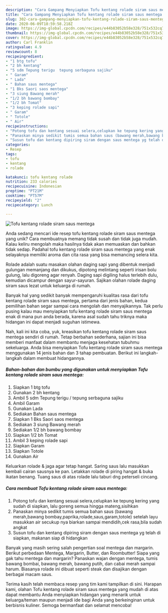 ```yaml
---
description: "Cara Gampang Menyiapkan Tofu kentang rolade siram saus mentega yang Bisa Manjain Lidah"
title: "Cara Gampang Menyiapkan Tofu kentang rolade siram saus mentega yang Bisa Manjain Lidah"
slug: 302-cara-gampang-menyiapkan-tofu-kentang-rolade-siram-saus-mentega-yang-bisa-manjain-lidah
date: 2020-06-09T18:59:58.218Z
image: https://img-global.cpcdn.com/recipes/e44b83052b58e328/751x532cq70/tofu-kentang-rolade-siram-saus-mentega-foto-resep-utama.jpg
thumbnail: https://img-global.cpcdn.com/recipes/e44b83052b58e328/751x532cq70/tofu-kentang-rolade-siram-saus-mentega-foto-resep-utama.jpg
cover: https://img-global.cpcdn.com/recipes/e44b83052b58e328/751x532cq70/tofu-kentang-rolade-siram-saus-mentega-foto-resep-utama.jpg
author: Carl Franklin
ratingvalue: 4.9
reviewcount: 8
recipeingredient:
- "1 btg tofu"
- "2 bh kentang"
- "5 sdm Tepung terigu  tepung serbaguna sajiku"
- " Garam"
- " Lada"
- " Bahan saus mentega"
- "1 Bks Saori saos mentega"
- "3 siung Bawang merah"
- "1/2 bh bawang bombay"
- "1/2 bh Tomat"
- "3 keping rolade sapi"
- " Garam"
- " Totole"
- " Air"
recipeinstructions:
- "Potong tofu dan kentang sesuai selera,celupkan ke tepung kering yang sudah di siapkan, lalu goreng semua hingga mateng,sisihkan"
- "Panaskan minya sedikit tumis semua bahan saus (bawang merah,bawang bombay,paprika,rolade,saus,garam,totole) setelah layu masukkan air secukup nya biarkan sampai mendidih,cek rasa,bila sudah angkat"
- "Susun tofu dan kentang dipiring siram dengan saus mentega yg telah di siapkan, makanan siap di hidangkan"
categories:
- Resep
tags:
- tofu
- kentang
- rolade

katakunci: tofu kentang rolade 
nutrition: 233 calories
recipecuisine: Indonesian
preptime: "PT21M"
cooktime: "PT57M"
recipeyield: "2"
recipecategory: Lunch

---
```



![Tofu kentang rolade siram saus mentega](https://img-global.cpcdn.com/recipes/e44b83052b58e328/751x532cq70/tofu-kentang-rolade-siram-saus-mentega-foto-resep-utama.jpg)

Anda sedang mencari ide resep tofu kentang rolade siram saus mentega yang unik? Cara membuatnya memang tidak susah dan tidak juga mudah. Kalau keliru mengolah maka hasilnya tidak akan memuaskan dan bahkan tidak sedap. Padahal tofu kentang rolade siram saus mentega yang enak selayaknya memiliki aroma dan cita rasa yang bisa memancing selera kita.

Rolade adalah suatu masakan olahan daging sapi yang dibentuk menjadi gulungan memanjang dan dikukus, dipotong melintang seperti irisan bolu gulung, lalu digoreng agar renyah. Daging sapi digiling halus terlebih dulu, kemudian dicampur dengan sayur-sayuran. Sajikan olahan rolade daging siram saus lezat untuk keluarga di rumah.

Banyak hal yang sedikit banyak mempengaruhi kualitas rasa dari tofu kentang rolade siram saus mentega, pertama dari jenis bahan, kedua pemilihan bahan segar sampai cara mengolah dan menyajikannya. Tak perlu pusing kalau mau menyiapkan tofu kentang rolade siram saus mentega enak di mana pun anda berada, karena asal sudah tahu triknya maka hidangan ini dapat menjadi suguhan istimewa.


Nah, kali ini kita coba, yuk, kreasikan tofu kentang rolade siram saus mentega sendiri di rumah. Tetap berbahan sederhana, sajian ini bisa memberi manfaat dalam membantu menjaga kesehatan tubuhmu sekeluarga. Anda bisa menyiapkan Tofu kentang rolade siram saus mentega menggunakan 14 jenis bahan dan 3 tahap pembuatan. Berikut ini langkah-langkah dalam membuat hidangannya.

<!--inarticleads1-->

##### Bahan-bahan dan bumbu yang digunakan untuk menyiapkan Tofu kentang rolade siram saus mentega:

1. Siapkan 1 btg tofu
1. Gunakan 2 bh kentang
1. Ambil 5 sdm Tepung terigu / tepung serbaguna sajiku
1. Ambil  Garam
1. Gunakan  Lada
1. Sediakan  Bahan saus mentega
1. Siapkan 1 Bks Saori saos mentega
1. Sediakan 3 siung Bawang merah
1. Sediakan 1/2 bh bawang bombay
1. Siapkan 1/2 bh Tomat
1. Ambil 3 keping rolade sapi
1. Siapkan  Garam
1. Siapkan  Totole
1. Gunakan  Air


Keluarkan rolade &amp; jaga agar tetap hangat. Saring saus lalu masukkan kembali cairan sausnya ke pan. Letakkan rolade di piring hangat &amp; buka ikatan benang. Tuang saus di atas rolade lalu taburi dng peterseli cincang. 

<!--inarticleads2-->

##### Cara membuat Tofu kentang rolade siram saus mentega:

1. Potong tofu dan kentang sesuai selera,celupkan ke tepung kering yang sudah di siapkan, lalu goreng semua hingga mateng,sisihkan
1. Panaskan minya sedikit tumis semua bahan saus (bawang merah,bawang bombay,paprika,rolade,saus,garam,totole) setelah layu masukkan air secukup nya biarkan sampai mendidih,cek rasa,bila sudah angkat
1. Susun tofu dan kentang dipiring siram dengan saus mentega yg telah di siapkan, makanan siap di hidangkan


Banyak yang masih sering salah pengertian soal mentega dan margarin. Berikut perbedaan Mentega, Margarin, Butter, dan Roombutter! Siapa yang gak tahu mentega dan margarin? Panaskan wajan dengan mentega, tumis bawang bombai, bawang merah, bawang putih, dan cabai merah sampai harum. Biasanya rolade ini dibuat seperti steak dan disajikan dengan berbagai macam saus. 

Terima kasih telah membaca resep yang tim kami tampilkan di sini. Harapan kami, olahan Tofu kentang rolade siram saus mentega yang mudah di atas dapat membantu Anda menyiapkan hidangan yang menarik untuk keluarga/teman maupun menjadi ide bagi Anda yang berkeinginan untuk berbisnis kuliner. Semoga bermanfaat dan selamat mencoba!
